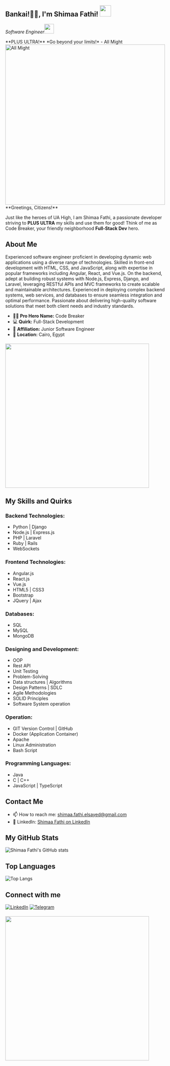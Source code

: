 <h2>Bankai!🙏🏻, I'm Shimaa Fathi! <img src="https://github.com/shimaafathi123/shimaafathi123/assets/93112282/59a543d3-904b-485a-8b89-ceff606ac88a" width="35"></h2>
<p><em>Software Engineer</a><img src="https://media.giphy.com/media/WUlplcMpOCEmTGBtBW/giphy.gif" width="30"> 
</em></p>
**PLUS ULTRA!** *Go beyond your limits!* - All Might

<div class="text-center">
  <img src="https://github.com/shimaafathi123/shimaafathi123/assets/93112282/91b1f81c-bb73-4779-ab04-ec1cf614804b" width="500" alt="All Might"/>
</div>
**Greetings, Citizens!**

Just like the heroes of UA High, I am Shimaa Fathi, a passionate developer striving to **PLUS ULTRA** my skills and use them for good!  Think of me as Code Breaker, your friendly neighborhood **Full-Stack Dev** hero.

## About Me
Experienced software engineer proficient in developing dynamic web applications using a diverse range of technologies. 
Skilled in front-end development with HTML, CSS, and JavaScript, along with expertise in popular frameworks including Angular, React, and Vue.js. 
On the backend, adept at building robust systems with Node.js, Express, Django, and Laravel, leveraging RESTful APIs and MVC frameworks to create scalable and maintainable architectures. Experienced in deploying complex backend systems, web services, and databases to ensure seamless integration and optimal performance. 
Passionate about delivering high-quality software solutions that meet both client needs and industry standards.

- 🦸‍♂️ **Pro Hero Name:** Code Breaker
- 💻 **Quirk:** Full-Stack Development
- 🌟 **Affiliation:** Junior Software Engineer
- 📍 **Location:** Cairo, Egypt

<div class="text-center" style="margin-top: 20px;">
  <img src="https://github.com/shimaafathi123/shimaafathi123/assets/93112282/feeffba1-3079-43bb-ac38-6e239ceebb98" width="450" />
</div>

## My Skills and Quirks

### Backend Technologies:
- Python | Django
- Node.js | Express.js
- PHP | Laravel
- Ruby | Rails
- WebSockets

### Frontend Technologies:
- Angular.js
- React.js
- Vue.js
- HTML5 | CSS3
- Bootstrap
- JQuery | Ajax

### Databases:
- SQL
- MySQL
- MongoDB

### Designing and Development:
- OOP
- Rest API
- Unit Testing
- Problem-Solving
- Data structures | Algorithms
- Design Patterns | SDLC
- Agile Methodologies
- SOLID Principles
- Software System operation

### Operation:
- GIT Version Control | GitHub
- Docker (Application Container)
- Apache
- Linux Administration
- Bash Script

### Programming Languages:
- Java
- C | C++
- JavaScript | TypeScript


## Contact Me

- 📫 How to reach me: shimaa.fathi.elsayed@gmail.com
- 💼 LinkedIn: [Shimaa Fathi on LinkedIn](https://www.linkedin.com/in/shimaafathielsayed/)

## My GitHub Stats

![Shimaa Fathi's GitHub stats](https://github-readme-stats.vercel.app/api?username=shimaafathi123&show_icons=true&theme=tokyonight)

## Top Languages

![Top Langs](https://github-readme-stats.vercel.app/api/top-langs/?username=shimaafathi123&layout=compact&theme=tokyonight)

## Connect with me

[![LinkedIn](https://img.shields.io/badge/LinkedIn-blue?style=for-the-badge&logo=linkedin)](https://www.linkedin.com/in/shimaafathielsayed/)
[![Telegram](https://img.shields.io/badge/Telegram-blue?style=for-the-badge&logo=telegram)](https://t.me/shimaafathi4)

<div class="text-center" style="margin-top: 20px;">
  <img src="https://github.com/shimaafathi123/shimaafathi123/assets/93112282/520242c7-905c-4285-9ea9-5144494a5170" width="450" />
</div>

